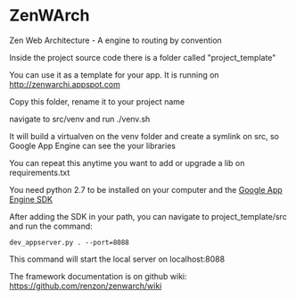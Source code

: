 ZenWArch
========

Zen Web Architecture - A engine to routing by convention

Inside the project source code there is a folder called "project_template"

You can use it as a template for your app. It is running on http://zenwarchi.appspot.com

Copy this folder, rename it to your project name

navigate to src/venv and run ./venv.sh

It will build a virtualven on the venv folder and create a symlink on src, so Google App Engine can see the your libraries

You can repeat this anytime you want to add or upgrade a lib on requirements.txt

You need python 2.7 to be installed on your computer and the [Google App Engine SDK](https://developers.google.com/appengine/downloads)
 
After adding the SDK in your path, you can navigate to project_template/src and run the command:

```
dev_appserver.py . --port=8088
```

This command will start the local server on localhost:8088

The framework documentation is on github wiki: https://github.com/renzon/zenwarch/wiki

